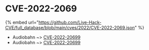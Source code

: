 # CVE-2022-2069
{% embed url="https://github.com/Live-Hack-CVE/full_database/blob/main/cves/2022/CVE-2022-2069.json" %}

* Audiobahn ~> [CVE-2022-20699](https://www.alice-snow.ru/2022/database/cve-2022-2069/cve-2022-20699-audiobahn)
* Audiobahn ~> [CVE-2022-20699](https://www.alice-snow.ru/2022/database/cve-2022-2069/cve-2022-20699-audiobahn)